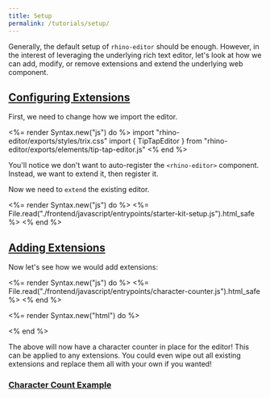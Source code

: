 ```yaml
---
title: Setup
permalink: /tutorials/setup/
---
```


Generally, the default setup of `rhino-editor` should be
enough. However, in the interest of leveraging the
underlying rich text editor, let's look at how we can
add, modify, or remove extensions and extend the underlying
web component.

<h2 id="configuring-extensions">
  <a href="#configuring-extensions">
    Configuring Extensions
  </a>
</h2>

First, we need to change how we import the editor.

<%= render Syntax.new("js") do %>
import "rhino-editor/exports/styles/trix.css"
import { TipTapEditor } from "rhino-editor/exports/elements/tip-tap-editor.js"
<% end %>

You'll notice we don't want to auto-register the
`<rhino-editor>` component. Instead, we want to extend it,
then register it.


Now we need to `extend` the existing editor.

<%= render Syntax.new("js") do %>
<%= File.read("./frontend/javascript/entrypoints/starter-kit-setup.js").html_safe %>
<% end %>

<script type="module" data-turbo-track="reload" src="<%= asset_path "javascript/entrypoints/starter-kit-setup.js" %>" defer></script>

<my-editor></my-editor>

<h2 id="adding-extensions">
  <a href="#adding-extensions">
    Adding Extensions
  </a>
</h2>

Now let's see how we would add extensions:

<%= render Syntax.new("js") do %>
<%= File.read("./frontend/javascript/entrypoints/character-counter.js").html_safe %>
<% end %>

<%= render Syntax.new("html") do %>
<!-- index.html -->
<extended-rhino-editor></extended-rhino-editor>
<% end %>

The above will now have a character counter in place for
the editor! This can be applied to any extensions. You
could even wipe out all existing extensions and replace
them all with your own if you wanted!


<h3 id='character-count-example'>
  <a href='#character-count-example'>
    Character Count Example
  </a>
</h3>

<input id="character-counter" type="hidden" value="<p>I'm a rhino editor with a character counter!</p>">
<extended-rhino-editor input="character-counter"></extended-rhino-editor>

<script type="module" data-turbo-track="reload" src="<%= asset_path "javascript/entrypoints/character-counter.js" %>" defer></script>
